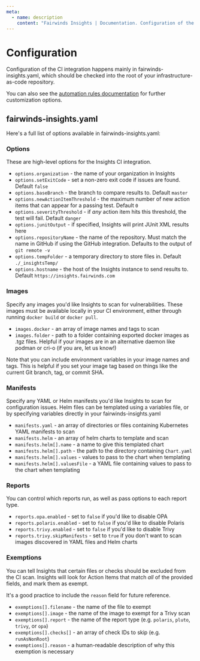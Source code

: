 ```yaml
---
meta:
  - name: description
    content: "Fairwinds Insights | Documentation. Configuration of the CI integration happens mainly in fairwinds-insights.yaml"
---
```

# Configuration
Configuration of the CI integration happens mainly in fairwinds-insights.yaml,
which should be checked into the root of your infrastructure-as-code repository.

You can also see the [automation rules documentation](/configure/policy/rules) for further
customization options.

## fairwinds-insights.yaml
Here's a full list of options available in fairwinds-insights.yaml:

### Options
These are high-level options for the Insights CI integration.
* `options.organization` - the name of your organization in Insights
* `options.setExitCode` - set a non-zero exit code if issues are found. Default `false`
* `options.baseBranch` - the branch to compare results to. Default `master`
* `options.newActionItemThreshold` - the maximum number of new action items that can appear for a passing test. Default `0`
* `options.severityThreshold` - if _any_ action item hits this threshold, the test will fail. Default `danger`
* `options.junitOutput` - if specified, Insights will print JUnit XML results here
* `options.repositoryName` - the name of the repository. Must match the name in GitHub if using the GitHub integration. Defaults to the output of `git remote -v`
* `options.tempFolder` - a temporary directory to store files in. Default `./_insightsTemp/`
* `options.hostname` - the host of the Insights instance to send results to. Default `https://insights.fairwinds.com`

### Images
Specify any images you'd like Insights to scan for vulnerabilities. These images must be available
locally in your CI environment, either through running `docker build` or `docker pull`.

* `images.docker` - an array of image names and tags to scan
* `images.folder` - path to a folder containing exported docker images as .tgz files. Helpful if your images are in an alternative daemon like podman or cri-o (if you are, let us know!)

Note that you can include environment variables in your image names and tags. This is helpful
if you set your image tag based on things like the current Git branch, tag, or commit SHA.

### Manifests
Specify any YAML or Helm manifests you'd like Insights to scan for configuration issues.
Helm files can be templated using a variables file, or by specifying variables directly
in your fairwinds-insights.yaml

* `manifests.yaml` - an array of directories or files containing Kubernetes YAML manifests to scan
* `manifests.helm` - an array of helm charts to template and scan
* `manifests.helm[].name` - a name to give this templated chart
* `manifests.helm[].path` - the path to the directory containing `Chart.yaml`
* `manifests.helm[].values` - values to pass to the chart when templating
* `manifests.helm[].valuesFile` - a YAML file containing values to pass to the chart when templating

### Reports
You can control which reports run, as well as pass options to each report type.

* `reports.opa.enabled` - set to `false` if you'd like to disable OPA
* `reports.polaris.enabled` - set to `false` if you'd like to disable Polaris
* `reports.trivy.enabled` - set to `false` if you'd like to disable Trivy
* `reports.trivy.skipManifests` - set to `true` if you don't want to scan images discovered in YAML files and Helm charts

### Exemptions
You can tell Insights that certain files or checks should be excluded from the CI scan.
Insights will look for Action Items that match _all_ of the provided fields, and mark them as exempt.

It's a good practice to include the `reason` field for future reference.

* `exemptions[].filename` - the name of the file to exempt
* `exemptions[].image` - the name of the image to exempt for a Trivy scan
* `exemptions[].report` - the name of the report type (e.g. `polaris`, `pluto`, `trivy`, or `opa`)
* `exemptions[].checks[]` - an array of check IDs to skip (e.g. `runAsNonRoot`)
* `exemptions[].reason` - a human-readable description of why this exemption is necessary


